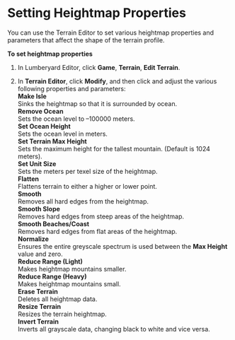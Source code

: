 # Setting Heightmap Properties<a name="terrain-editor-ref"></a>

You can use the Terrain Editor to set various heightmap properties and parameters that affect the shape of the terrain profile\.

**To set heightmap properties**

1. In Lumberyard Editor, click **Game**, **Terrain**, **Edit Terrain**\.

1. In **Terrain Editor**, click **Modify**, and then click and adjust the various following properties and parameters:  
**Make Isle**  
Sinks the heightmap so that it is surrounded by ocean\.  
**Remove Ocean**  
Sets the ocean level to –100000 meters\.  
**Set Ocean Height**  
Sets the ocean level in meters\.  
**Set Terrain Max Height**  
Sets the maximum height for the tallest mountain\. \(Default is 1024 meters\)\.  
**Set Unit Size**  
Sets the meters per texel size of the heightmap\.  
**Flatten**  
Flattens terrain to either a higher or lower point\.  
**Smooth**  
Removes all hard edges from the heightmap\.  
**Smooth Slope**  
Removes hard edges from steep areas of the heightmap\.  
**Smooth Beaches/Coast**  
Removes hard edges from flat areas of the heightmap\.  
**Normalize**  
Ensures the entire greyscale spectrum is used between the **Max Height** value and zero\.  
**Reduce Range \(Light\)**  
Makes heightmap mountains smaller\.  
**Reduce Range \(Heavy\)**  
Makes heightmap mountains small\.  
**Erase Terrain**  
Deletes all heightmap data\.  
**Resize Terrain**  
Resizes the terrain heightmap\.  
**Invert Terrain**  
Inverts all grayscale data, changing black to white and vice versa\.
